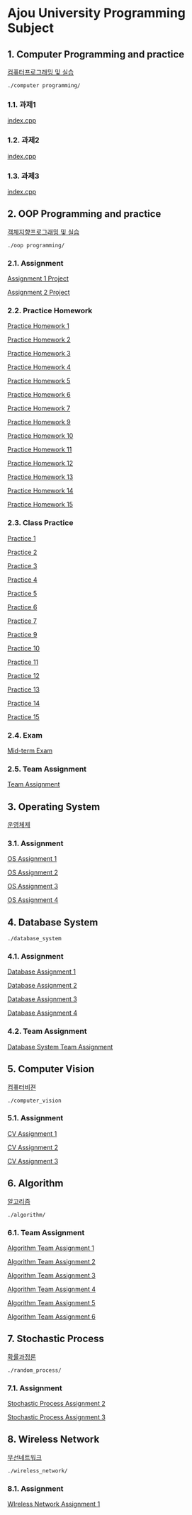 # Ajou University Programming Subject

<!-- 목차 추가 -->

## 1. Computer Programming and practice

[컴퓨터프로그래밍 및 실습](./computer%20programming/)

    ./computer programming/

### 1.1. 과제1

[index.cpp](./computer%20programming/hw1/hw1/index.cpp)

### 1.2. 과제2

[index.cpp](./computer%20programming/hw2/hw2/index.cpp)

### 1.3. 과제3

[index.cpp](./computer%20programming/hw3/hw3/index.cpp)

## 2. OOP Programming and practice

[객체지향프로그래밍 및 실습](./oop%20programming/)

    ./oop programming/

### 2.1. Assignment

[Assignment 1 Project](oop%20programming/assment1/)

[Assignment 2 Project](oop%20programming/assment2/)

### 2.2. Practice Homework

[Practice Homework 1](./oop%20programming/hw1/)

[Practice Homework 2](./oop%20programming/hw1/)

[Practice Homework 3](./oop%20programming/hw3/)

[Practice Homework 4](./oop%20programming/hw4/)

[Practice Homework 5](./oop%20programming/hw5/)

[Practice Homework 6](./oop%20programming/hw06/)

[Practice Homework 7](./oop%20programming/hw7/)

[Practice Homework 9](./oop%20programming/hw9/)

[Practice Homework 10](./oop%20programming/hw10/)

[Practice Homework 11](./oop%20programming/hw11/)

[Practice Homework 12](./oop%20programming/hw12/)

[Practice Homework 13](./oop%20programming/hw13/)

[Practice Homework 14](./oop%20programming/hw14/)

[Practice Homework 15](./oop%20programming/hw15/)

### 2.3. Class Practice

[Practice 1](./oop%20programming/practice_week2/)

[Practice 2](./oop%20programming/practice_week3/)

[Practice 3](./oop%20programming/practice_week4/)

[Practice 4](./oop%20programming/practice_week5/)

[Practice 5](./oop%20programming/practice_week6/)

[Practice 6](./oop%20programming/practice_week7/)

[Practice 7](./oop%20programming/practice_week8/)

[Practice 9](./oop%20programming/practice_week9/)

[Practice 10](./oop%20programming/practice_week10/)

[Practice 11](./oop%20programming/practice_week11/)

[Practice 12](./oop%20programming/practice_week12/)

[Practice 13](./oop%20programming/practice_week13/)

[Practice 14](./oop%20programming/practice_week14/)

[Practice 15](./oop%20programming/practice_week15/)

### 2.4. Exam

[Mid-term Exam](oop%20programming/201921166_정의철_exam/)

### 2.5. Team Assignment

[Team Assignment](https://github.com/lani009/atmAssignment/)

## 3. Operating System

[운영체제](./operating_system/)

### 3.1. Assignment

[OS Assignment 1](./operating_system/hw1/)

[OS Assignment 2](./operating_system/hw2/)

[OS Assignment 3](./operating_system/hw3/)

[OS Assignment 4](./operating_system/hw4/)

## 4. Database System

    ./database_system

### 4.1. Assignment

[Database Assignment 1](./database_system/assignment1/)

[Database Assignment 2](./database_system/assignment2/)

[Database Assignment 3](./database_system/assignment3/)

[Database Assignment 4](./database_system/assignment4/)

### 4.2. Team Assignment

[Database System Team Assignment](https://github.com/pengm2ng/AJOU_DATABASE_JMT)

## 5. Computer Vision

[컴퓨터비젼](./computer_vision/)

    ./computer_vision

### 5.1. Assignment

[CV Assignment 1](./computer_vision/assignments/assignment1/)

[CV Assignment 2](./computer_vision/assignments/assignment2/)

[CV Assignment 3](./computer_vision/assignments/assignment3/)

## 6. Algorithm

[알고리즘](./algorithm/)

    ./algorithm/

### 6.1. Team Assignment

[Algorithm Team Assignment 1](./algorithm/assignment_final_pdf/assignment_1.pdf)

[Algorithm Team Assignment 2](./algorithm/assignment_final_pdf/Assignment2_6.pdf)

[Algorithm Team Assignment 3](./algorithm/assignment_final_pdf/assignment3_6.pdf)

[Algorithm Team Assignment 4](./algorithm/assignment_final_pdf/assignment4_6.pdf)

[Algorithm Team Assignment 5](./algorithm/assignment_final_pdf/assignment5_6.pdf)

[Algorithm Team Assignment 6](./algorithm/assignment_final_pdf/assignment6_6.pdf)

## 7. Stochastic Process

[확률과정론](./random_process/)

    ./random_process/

### 7.1. Assignment

[Stochastic Process Assignment 2](./random_process/assignment2)

[Stochastic Process Assignment 3](./random_process/assignment3)

## 8. Wireless Network

[무선네트워크](./wireless_network/)

    ./wireless_network/

### 8.1. Assignment

[WIreless Network Assignment 1](./wireless_network/practice/week1/)
